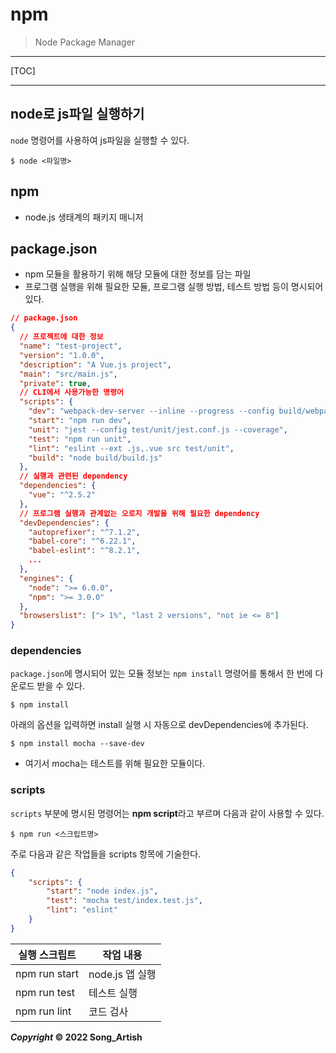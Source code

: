 # npm

> Node Package Manager

---

[TOC]

---



## node로 js파일 실행하기

`node` 명령어를 사용하여 js파일을 실행할 수 있다.

```shell
$ node <파일명>
```



## npm

- node.js 생태계의 패키지 매니저



## package.json

- npm 모듈을 활용하기 위해 해당 모듈에 대한 정보를 담는 파일
- 프로그램 실행을 위해 필요한 모듈, 프로그램 실행 방법, 테스트 방법 등이 명시되어 있다.

```json
// package.json
{
  // 프로젝트에 대한 정보
  "name": "test-project",
  "version": "1.0.0",
  "description": "A Vue.js project",
  "main": "src/main.js",
  "private": true,
  // CLI에서 사용가능한 명령어
  "scripts": {
    "dev": "webpack-dev-server --inline --progress --config build/webpack.dev.conf.js",
    "start": "npm run dev",
    "unit": "jest --config test/unit/jest.conf.js --coverage",
    "test": "npm run unit",
    "lint": "eslint --ext .js,.vue src test/unit",
    "build": "node build/build.js"
  },
  // 실행과 관련된 dependency
  "dependencies": {
    "vue": "^2.5.2"
  },
  // 프로그램 실행과 관계없는 오로지 개발을 위해 필요한 dependency
  "devDependencies": {
    "autoprefixer": "^7.1.2",
    "babel-core": "^6.22.1",
    "babel-eslint": "^8.2.1",
	...
  },
  "engines": {
    "node": ">= 6.0.0",
    "npm": ">= 3.0.0"
  },
  "browserslist": ["> 1%", "last 2 versions", "not ie <= 8"]
}

```

### dependencies

`package.json`에 명시되어 있는 모듈 정보는 `npm install` 명령어를 통해서 한 번에 다운로드 받을 수 있다.

```shell
$ npm install
```

아래의 옵션을 입력하면 install 실행 시 자동으로 devDependencies에 추가된다.

```shell
$ npm install mocha --save-dev
```

- 여기서 mocha는 테스트를 위해 필요한 모듈이다.

### scripts

`scripts` 부분에 명시된 명령어는 **npm script**라고 부르며 다음과 같이 사용할 수 있다.

```shel
$ npm run <스크립트명>
```

주로 다음과 같은 작업들을 scripts 항목에 기술한다.

```json
{
    "scripts": {
        "start": "node index.js",
        "test": "mocha test/index.test.js",
        "lint": "eslint"
    }
}
```

| 실행 스크립트 | 작업 내용       |
| ------------- | --------------- |
| npm run start | node.js 앱 실행 |
| npm run test  | 테스트 실행     |
| npm run lint  | 코드 검사       |



***Copyright* © 2022 Song_Artish**
